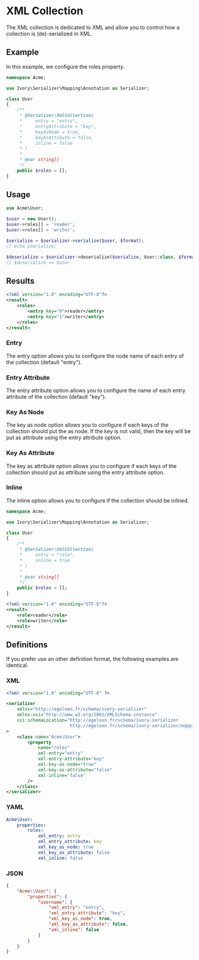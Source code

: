 # XML Collection

The XML collection is dedicated to XML and allow you to control how a collection is (de)-serialized in XML.

## Example

In this example, we configure the roles property.

```php
namespace Acme;

use Ivory\Serializer\Mapping\Annotation as Serializer;

class User
{
    /**
     * @Serializer\XmlCollection(
     *     entry = "entry",
     *     entryAttribute = "key",
     *     keyAsNode = true,
     *     keyAsAttibute = false,
     *     inline = false
     * )
     *
     * @var string[]
     */
    public $roles = [];
}
```

## Usage

``` php
use Acme\User;

$user = new User();
$user->roles[] = 'reader';
$user->roles[] = 'writer';

$serialize = $serializer->serialize($user, $format);
// echo $serialize;

$deserialize = $serializer->deserialize($serialize, User::class, $format);
// $deserialize == $user
```

## Results

``` xml
<?xml version="1.0" encoding="UTF-8"?>
<result>
    <roles>
        <entry key="0">reader</entry>
        <entry key="1">writer</entry>
    </roles>
</result>
```

### Entry

The entry option allows you to configure the node name of each entry of the collection (default "entry").

### Entry Attribute

The entry attribute option allows you to configure the name of each entry attribute of the collection (default "key").

### Key As Node

The key as node option allows you to configure if each keys of the collection should put the as node. If the key is 
not valid, then the key will be put as attribute using the entry attribute option.

### Key As Attribute

The key as attribute option allows you to configure if each keys of the collection should put as attribute using the 
entry attribute option.

### Inline

The inline option allows you to configure if the collection should be inlined. 

``` php
namespace Acme;

use Ivory\Serializer\Mapping\Annotation as Serializer;

class User
{
    /**
     * @Serializer\XmlCollection(
     *     entry = "role", 
     *     inline = true
     * )
     *
     * @var string[]
     */
    public $roles = [];
}
```

``` xml
<?xml version="1.0" encoding="UTF-8"?>
<result>
    <role>reader</role>
    <role>writer</role>
</result>
```

## Definitions

If you prefer use an other definition format, the following examples are identical. 

### XML

``` xml
<?xml version="1.0" encoding="UTF-8" ?>

<serializer
    xmlns="http://egeloen.fr/schema/ivory-serializer"
    xmlns:xsi="http://www.w3.org/2001/XMLSchema-instance"
    xsi:schemaLocation="http://egeloen.fr/schema/ivory-serializer
                        http://egeloen.fr/schema/ivory-serializer/mapping-1.0.xsd"
>
    <class name="Acme\User">
        <property 
            name="roles" 
            xml-entry="entry"
            xml-entry-attribute="key"
            xml-key-as-node="true"
            xml-key-as-attribute="false"
            xml-inline="false" 
        />
    </class>
</serializer>
```

### YAML

``` yaml
Acme\User:
    properties:
        roles:
            xml_entry: entry
            xml_entry_attribute: key
            xml_key_as_node: true
            xml_key_as_attribute: false
            xml_inline: false
```

### JSON

``` json
{
    "Acme\\User": {
        "properties": {
            "username": {
                "xml_entry": "entry",
                "xml_entry_attribute": "key",
                "xml_key_as_node": true,
                "xml_key_as_attribute": false,
                "xml_inline": false
            }
        }
    }
}
```



